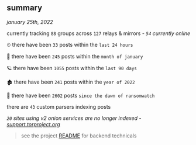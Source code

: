 
## summary
_january 25th, 2022_

currently tracking `88` groups across `127` relays & mirrors - _`54` currently online_

⏲ there have been `33` posts within the `last 24 hours`

🦈 there have been `245` posts within the `month of january`

🪐 there have been `1055` posts within the `last 90 days`

🏚 there have been `241` posts within the `year of 2022`

🦕 there have been `2602` posts `since the dawn of ransomwatch`

there are `43` custom parsers indexing posts

_`20` sites using v2 onion services are no longer indexed - [support.torproject.org](https://support.torproject.org/onionservices/v2-deprecation/)_

> see the project [README](https://github.com/thetanz/ransomwatch#ransomwatch--) for backend technicals
